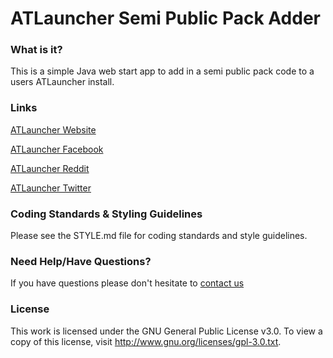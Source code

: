# ATLauncher Semi Public Pack Adder

### What is it?

This is a simple Java web start app to add in a semi public pack code to a users ATLauncher install.

### Links
[ATLauncher Website](http://www.atlauncher.com)

[ATLauncher Facebook](http://www.facebook.com/ATLauncher)

[ATLauncher Reddit](http://www.reddit.com/r/ATLauncher)

[ATLauncher Twitter](http://twitter.com/ATLauncher)

### Coding Standards & Styling Guidelines

Please see the STYLE.md file for coding standards and style guidelines.

### Need Help/Have Questions?

If you have questions please don't hesitate to [contact us](http://www.atlauncher.com/contact-us/)

### License

This work is licensed under the GNU General Public License v3.0. To view a copy of this license, visit http://www.gnu.org/licenses/gpl-3.0.txt.

